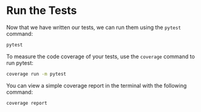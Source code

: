 # Run the Tests

Now that we have written our tests, we can run them using the `pytest` command:

```bash
pytest
```

To measure the code coverage of your tests, use the `coverage` command to run pytest:

```bash
coverage run -m pytest
```

You can view a simple coverage report in the terminal with the following command:

```bash
coverage report
```

